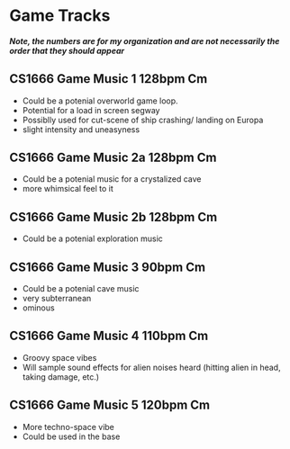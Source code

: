 # Game Tracks
##### Note, the numbers are for my organization and are not necessarily the order that they should appear
## CS1666 Game Music 1 128bpm Cm
- Could be a potenial overworld game loop.
- Potential for a load in screen segway
- Possiblly used for cut-scene of ship crashing/ landing on Europa 
- slight intensity and uneasyness

## CS1666 Game Music 2a 128bpm Cm
- Could be a potenial music for a crystalized cave
- more whimsical feel to it

## CS1666 Game Music 2b 128bpm Cm
- Could be a potenial exploration music

## CS1666 Game Music 3 90bpm Cm
- Could be a potenial cave music
- very subterranean
- ominous 

## CS1666 Game Music 4 110bpm Cm
- Groovy space vibes
- Will sample sound effects for alien noises heard (hitting alien in head, taking damage, etc.)

## CS1666 Game Music 5 120bpm Cm
- More techno-space vibe
- Could be used in the base